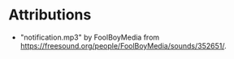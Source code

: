 
# Attributions

- "notification.mp3" by FoolBoyMedia from https://freesound.org/people/FoolBoyMedia/sounds/352651/.